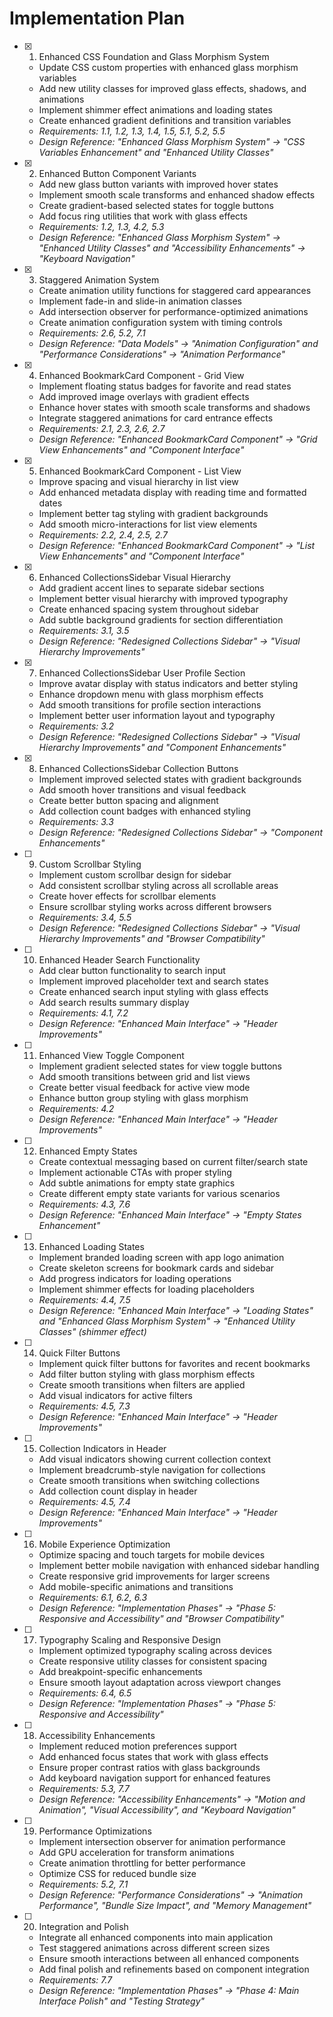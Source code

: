 # Implementation Plan

- [x] 1. Enhanced CSS Foundation and Glass Morphism System
  - Update CSS custom properties with enhanced glass morphism variables
  - Add new utility classes for improved glass effects, shadows, and animations
  - Implement shimmer effect animations and loading states
  - Create enhanced gradient definitions and transition variables
  - _Requirements: 1.1, 1.2, 1.3, 1.4, 1.5, 5.1, 5.2, 5.5_
  - _Design Reference: "Enhanced Glass Morphism System" → "CSS Variables Enhancement" and "Enhanced Utility Classes"_

- [x] 2. Enhanced Button Component Variants
  - Add new glass button variants with improved hover states
  - Implement smooth scale transforms and enhanced shadow effects
  - Create gradient-based selected states for toggle buttons
  - Add focus ring utilities that work with glass effects
  - _Requirements: 1.2, 1.3, 4.2, 5.3_
  - _Design Reference: "Enhanced Glass Morphism System" → "Enhanced Utility Classes" and "Accessibility Enhancements" → "Keyboard Navigation"_

- [x] 3. Staggered Animation System
  - Create animation utility functions for staggered card appearances
  - Implement fade-in and slide-in animation classes
  - Add intersection observer for performance-optimized animations
  - Create animation configuration system with timing controls
  - _Requirements: 2.6, 5.2, 7.1_
  - _Design Reference: "Data Models" → "Animation Configuration" and "Performance Considerations" → "Animation Performance"_

- [x] 4. Enhanced BookmarkCard Component - Grid View
  - Implement floating status badges for favorite and read states
  - Add improved image overlays with gradient effects
  - Enhance hover states with smooth scale transforms and shadows
  - Integrate staggered animations for card entrance effects
  - _Requirements: 2.1, 2.3, 2.6, 2.7_
  - _Design Reference: "Enhanced BookmarkCard Component" → "Grid View Enhancements" and "Component Interface"_

- [x] 5. Enhanced BookmarkCard Component - List View
  - Improve spacing and visual hierarchy in list view
  - Add enhanced metadata display with reading time and formatted dates
  - Implement better tag styling with gradient backgrounds
  - Add smooth micro-interactions for list view elements
  - _Requirements: 2.2, 2.4, 2.5, 2.7_
  - _Design Reference: "Enhanced BookmarkCard Component" → "List View Enhancements" and "Component Interface"_

- [x] 6. Enhanced CollectionsSidebar Visual Hierarchy
  - Add gradient accent lines to separate sidebar sections
  - Implement better visual hierarchy with improved typography
  - Create enhanced spacing system throughout sidebar
  - Add subtle background gradients for section differentiation
  - _Requirements: 3.1, 3.5_
  - _Design Reference: "Redesigned Collections Sidebar" → "Visual Hierarchy Improvements"_

- [x] 7. Enhanced CollectionsSidebar User Profile Section
  - Improve avatar display with status indicators and better styling
  - Enhance dropdown menu with glass morphism effects
  - Add smooth transitions for profile section interactions
  - Implement better user information layout and typography
  - _Requirements: 3.2_
  - _Design Reference: "Redesigned Collections Sidebar" → "Visual Hierarchy Improvements" and "Component Enhancements"_

- [x] 8. Enhanced CollectionsSidebar Collection Buttons
  - Implement improved selected states with gradient backgrounds
  - Add smooth hover transitions and visual feedback
  - Create better button spacing and alignment
  - Add collection count badges with enhanced styling
  - _Requirements: 3.3_
  - _Design Reference: "Redesigned Collections Sidebar" → "Component Enhancements"_

- [ ] 9. Custom Scrollbar Styling
  - Implement custom scrollbar design for sidebar
  - Add consistent scrollbar styling across all scrollable areas
  - Create hover effects for scrollbar elements
  - Ensure scrollbar styling works across different browsers
  - _Requirements: 3.4, 5.5_
  - _Design Reference: "Redesigned Collections Sidebar" → "Visual Hierarchy Improvements" and "Browser Compatibility"_

- [ ] 10. Enhanced Header Search Functionality
  - Add clear button functionality to search input
  - Implement improved placeholder text and search states
  - Create enhanced search input styling with glass effects
  - Add search results summary display
  - _Requirements: 4.1, 7.2_
  - _Design Reference: "Enhanced Main Interface" → "Header Improvements"_

- [ ] 11. Enhanced View Toggle Component
  - Implement gradient selected states for view toggle buttons
  - Add smooth transitions between grid and list views
  - Create better visual feedback for active view mode
  - Enhance button group styling with glass morphism
  - _Requirements: 4.2_
  - _Design Reference: "Enhanced Main Interface" → "Header Improvements"_

- [ ] 12. Enhanced Empty States
  - Create contextual messaging based on current filter/search state
  - Implement actionable CTAs with proper styling
  - Add subtle animations for empty state graphics
  - Create different empty state variants for various scenarios
  - _Requirements: 4.3, 7.6_
  - _Design Reference: "Enhanced Main Interface" → "Empty States Enhancement"_

- [ ] 13. Enhanced Loading States
  - Implement branded loading screen with app logo animation
  - Create skeleton screens for bookmark cards and sidebar
  - Add progress indicators for loading operations
  - Implement shimmer effects for loading placeholders
  - _Requirements: 4.4, 7.5_
  - _Design Reference: "Enhanced Main Interface" → "Loading States" and "Enhanced Glass Morphism System" → "Enhanced Utility Classes" (shimmer effect)_

- [ ] 14. Quick Filter Buttons
  - Implement quick filter buttons for favorites and recent bookmarks
  - Add filter button styling with glass morphism effects
  - Create smooth transitions when filters are applied
  - Add visual indicators for active filters
  - _Requirements: 4.5, 7.3_
  - _Design Reference: "Enhanced Main Interface" → "Header Improvements"_

- [ ] 15. Collection Indicators in Header
  - Add visual indicators showing current collection context
  - Implement breadcrumb-style navigation for collections
  - Create smooth transitions when switching collections
  - Add collection count display in header
  - _Requirements: 4.5, 7.4_
  - _Design Reference: "Enhanced Main Interface" → "Header Improvements"_

- [ ] 16. Mobile Experience Optimization
  - Optimize spacing and touch targets for mobile devices
  - Implement better mobile navigation with enhanced sidebar handling
  - Create responsive grid improvements for larger screens
  - Add mobile-specific animations and transitions
  - _Requirements: 6.1, 6.2, 6.3_
  - _Design Reference: "Implementation Phases" → "Phase 5: Responsive and Accessibility" and "Browser Compatibility"_

- [ ] 17. Typography Scaling and Responsive Design
  - Implement optimized typography scaling across devices
  - Create responsive utility classes for consistent spacing
  - Add breakpoint-specific enhancements
  - Ensure smooth layout adaptation across viewport changes
  - _Requirements: 6.4, 6.5_
  - _Design Reference: "Implementation Phases" → "Phase 5: Responsive and Accessibility"_

- [ ] 18. Accessibility Enhancements
  - Implement reduced motion preferences support
  - Add enhanced focus states that work with glass effects
  - Ensure proper contrast ratios with glass backgrounds
  - Add keyboard navigation support for enhanced features
  - _Requirements: 5.3, 7.7_
  - _Design Reference: "Accessibility Enhancements" → "Motion and Animation", "Visual Accessibility", and "Keyboard Navigation"_

- [ ] 19. Performance Optimizations
  - Implement intersection observer for animation performance
  - Add GPU acceleration for transform animations
  - Create animation throttling for better performance
  - Optimize CSS for reduced bundle size
  - _Requirements: 5.2, 7.1_
  - _Design Reference: "Performance Considerations" → "Animation Performance", "Bundle Size Impact", and "Memory Management"_

- [ ] 20. Integration and Polish
  - Integrate all enhanced components into main application
  - Test staggered animations across different screen sizes
  - Ensure smooth interactions between all enhanced components
  - Add final polish and refinements based on component integration
  - _Requirements: 7.7_
  - _Design Reference: "Implementation Phases" → "Phase 4: Main Interface Polish" and "Testing Strategy"_